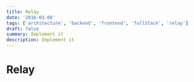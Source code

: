 ```yaml
---
title: Relay
date: '2016-03-08'
tags: ['architecture', 'backend', 'frontend', 'fullStack', 'relay']
draft: false
summary: Implement it
description: Implement it
---
```


# Relay